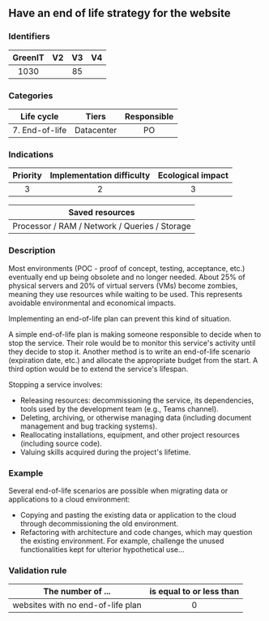 ## Have an end of life strategy for the website

### Identifiers

| GreenIT |  V2   | V3  |  V4  |
|:-------:|:-----:|:---:|:----:|
|  1030   |       | 85  |      |

### Categories

|   Life cycle   |   Tiers    | Responsible |
|:--------------:|:----------:|:-----------:|
| 7. End-of-life | Datacenter |     PO      |

### Indications

|      Priority      | Implementation difficulty | Ecological impact |
|:------------------:|:-------------------------:|:-----------------:|
|         3          |             2             |         3         |

|                      Saved resources                      |
|:---------------------------------------------------------:|
|       Processor / RAM / Network / Queries / Storage       |

### Description

Most environments (POC - proof of concept, testing, acceptance, etc.) eventually end up being obsolete and no longer needed. 
About 25% of physical servers and 20% of virtual servers (VMs) become zombies, meaning they use resources while waiting to be used. 
This represents avoidable environmental and economical impacts.

Implementing an end-of-life plan can prevent this kind of situation.

A simple end-of-life plan is making someone responsible to decide when to stop the service. Their role would be to monitor this service's activity until they decide to stop it. 
Another method is to write an end-of-life scenario (expiration date, etc.) and allocate the appropriate budget from the start.
A third option would be to extend the service's lifespan.

Stopping a service involves:

- Releasing resources: decommissioning the service, its dependencies, tools used by the development team (e.g., Teams channel).
- Deleting, archiving, or otherwise managing data (including document management and bug tracking systems).
- Reallocating installations, equipment, and other project resources (including source code).
- Valuing skills acquired during the project's lifetime.

### Example

Several end-of-life scenarios are possible when migrating data or applications to a cloud environment:

- Copying and pasting the existing data or application to the cloud through decommissioning the old environment.
- Refactoring with architecture and code changes, which may question the existing environment. For example, challenge the unused functionalities kept for ulterior hypothetical use...

### Validation rule

| The number of ...                 | is equal to or less than |  
|-----------------------------------|:------------------------:|
| websites with no end-of-life plan |            0             |
